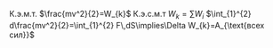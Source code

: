 К.э.м.т. $\frac{mv^2}{2}=W_{k}$
К.э.с.м.т $W_{k}=\sum W_{i}$
$\int_{1}^{2} d\frac{mv^2}{2}=\int_{1}^{2} F\,dS\implies\Delta W_{k}=A_{\text{всех сил}}$
